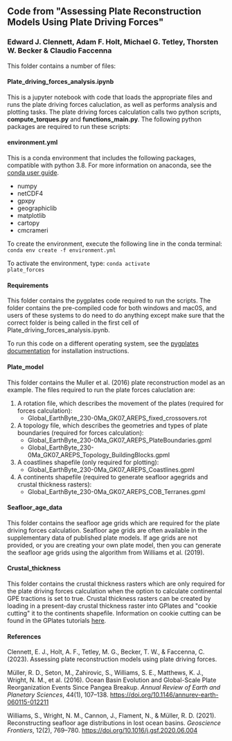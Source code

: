 ## Code from "Assessing Plate Reconstruction Models Using Plate Driving Forces"
### Edward J. Clennett, Adam F. Holt, Michael G. Tetley, Thorsten W. Becker & Claudio Faccenna

This folder contains a number of files:  
  
#### Plate_driving_forces_analysis.ipynb  
  
This is a jupyter notebook with code that loads the appropriate files and runs the plate driving forces caluclation, as well as performs analysis and plotting tasks. The plate driving forces calculation calls two python scripts, **compute_torques.py** and **functions_main.py**. The following python packages are required to run these scripts:   
#### environment.yml

This is a conda environment that includes the following packages, compatible with python 3.8. For more information on anaconda, see the [conda user guide](https://conda.io/projects/conda/en/latest/user-guide/index.html).  
- numpy  
- netCDF4  
- gpxpy  
- geographiclib  
- matplotlib  
- cartopy  
- cmcrameri  
  
To create the environment, execute the following line in the conda terminal: <code>conda env create -f environment.yml</code>

To activate the environment, type: <code>conda activate plate_forces</code>

#### Requirements  
  
This folder contains the pygplates code required to run the scripts. The folder contains the pre-compiled code for both windows and mac0S, and users of these systems to do need to do anything except make sure that the correct folder is being called in the first cell of Plate_driving_forces_analysis.ipynb.  
  
To run this code on a different operating system, see the [pygplates documentation](https://www.gplates.org/docs/pygplates/index.html) for installation instructions.  
  
#### Plate_model  
  
This folder contains the Muller et al. (2016) plate reconstruction model as an example. The files required to run the plate forces caluclation are:  
1. A rotation file, which describes the movement of the plates (required for forces calculation):  
    - Global_EarthByte_230-0Ma_GK07_AREPS_fixed_crossovers.rot  
2. A topology file, which describes the geometries and types of plate boundaries (required for forces calculation):  
    - Global_EarthByte_230-0Ma_GK07_AREPS_PlateBoundaries.gpml  
    - Global_EarthByte_230-0Ma_GK07_AREPS_Topology_BuildingBlocks.gpml  
3. A coastlines shapefile (only required for plotting):  
    - Global_EarthByte_230-0Ma_GK07_AREPS_Coastlines.gpml  
4. A continents shapefile (required to generate seafloor agegrids and crustal thickness rasters):  
    - Global_EarthByte_230-0Ma_GK07_AREPS_COB_Terranes.gpml

#### Seafloor_age_data
  
This folder contains the seafloor age grids which are required for the plate driving forces calculation. Seafloor age grids are often available in the supplementary data of published plate models. If age grids are not provided, or you are creating your own plate model, then you can generate the seafloor age grids using the algorithm from Williams et al. (2019).

#### Crustal_thickness  
  
This folder contains the crustal thickness rasters which are only required for the plate driving forces calculation when the option to calculate continental GPE tractions is set to true. Crustal thickness rasters can be created by loading in a present-day crustal thickness raster into GPlates and "cookie cutting" it to the continents shapefile. Information on cookie cutting can be found in the GPlates tutorials [here](https://docs.google.com/document/d/1BohvVbw0n3w8EW7asEIo72dCyRHY_aaC4BTP9Y8zSig/pub#id.nl8kz7s4totv>).  

#### References  
  
Clennett, E. J., Holt, A. F., Tetley, M. G., Becker, T. W., & Faccenna, C. (2023). Assessing plate reconstruction models using plate driving forces.  
  
Müller, R. D., Seton, M., Zahirovic, S., Williams, S. E., Matthews, K. J., Wright, N. M., et al. (2016). Ocean Basin Evolution and Global-Scale Plate Reorganization Events Since Pangea Breakup. *Annual Review of Earth and Planetary Sciences*, 44(1), 107–138. https://doi.org/10.1146/annurev-earth-060115-012211  
  
Williams, S., Wright, N. M., Cannon, J., Flament, N., & Müller, R. D. (2021). Reconstructing seafloor age distributions in lost ocean basins. *Geoscience Frontiers*, 12(2), 769–780. https://doi.org/10.1016/j.gsf.2020.06.004  
